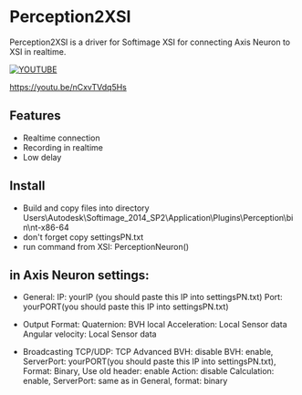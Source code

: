 # Perception2XSI

Perception2XSI is a driver for Softimage XSI for connecting Axis Neuron to XSI in realtime.

[![YOUTUBE](http://img.youtube.com/vi/nCxvTVdq5Hs/0.jpg)](http://www.youtube.com/watch?v=nCxvTVdq5Hs "YOUTUBE")

https://youtu.be/nCxvTVdq5Hs

## Features
- Realtime connection
- Recording in realtime
- Low delay

## Install
- Build and copy files into directory Users\Autodesk\Softimage_2014_SP2\Application\Plugins\Perception\bin\nt-x86-64
- don't forget copy settingsPN.txt
- run command from XSI: PerceptionNeuron()
## in Axis Neuron settings:

- General:
  IP: yourIP (you should paste this IP into settingsPN.txt)
  Port: yourPORT(you should paste this IP into settingsPN.txt)
  
- Output Format:
  Quaternion: BVH local
  Acceleration: Local Sensor data
  Angular velocity:  Local Sensor data
  
- Broadcasting
  TCP/UDP: TCP
  Advanced BVH: disable
  BVH: enable, ServerPort: yourPORT(you should paste this IP into settingsPN.txt), Format: Binary, Use old header: enable
  Action: disable
  Calculation: enable, ServerPort: same as in General, format: binary
  
  
 

